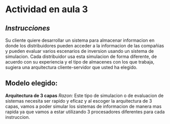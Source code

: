 Actividad en aula 3
=====================

## _Instrucciones_ 

Su cliente quiere desarrollar un sistema para almacenar informacion en donde los distribuidores pueden acceder a la informacion de las compañias y pueden evaluar varios escenarios de inversion usando un sistema de simulacion. Cada distribuidor usa esta simulacion de forma diferente, de acuerdo con su experiencia y el tipo de almacenes con los que trabaja, sugiera una arquitectura cliente-servidor que usted ha elegido.

## Modelo elegido:
**Arquitectura de 3 capas**
*Razon:* Este tipo de simulacion o de evaluacion de sistemas necesita ser rapido y eficaz y al escoger la arquitectura de 3 capas, vamos a poder simular los sistemas de informacion de manera mas rapida ya que vamos a estar utilizando 3 procesadores diferentes para cada instruccion. 
